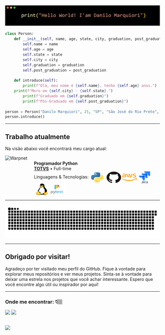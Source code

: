 ![Hello World !](Header.png "Hello World !")

```python
class Person:
    def __init__(self, name, age, state, city, graduation, post_graduation):
        self.name = name
        self.age = age
        self.state = state
        self.city = city
        self.graduation = graduation
        self.post_graduation = post_graduation

    def introduce(self):
        print(f"Olá, meu nome é {self.name}, tenho {self.age} anos.")
	print(f"Moro em {self.city} - {self.state}.")
        print(f"Graduado em {self.graduation}")
        print(f"Pós-Graduado em {self.post_graduation}")

person = Person("Danilo Marquiori", 25, "SP", "São José do Rio Preto", "Ciência da Computação", "Inteligencia Artificial")
person.introduce()

```
----

## Trabalho atualmente
Na visão abaixo você encontrará meu cargo atual:

[<img align="left" height="94px" width="94px" alt="Warpnet" src="https://yt3.googleusercontent.com/ytc/AGIKgqNB0CQ_i8cyTiClwVw5CySwcPd9r3KP5_L4u51SkA=s900-c-k-c0x00ffffff-no-rj"/>](https://www.totvs.com/)
<br>
**Programador Python** \
[**TOTVS**](https://www.totvs.com/) • Full-time \
Linguagens & Tecnologias: <img align="center" alt="Danilo-Python" height="40" width="50" src="https://raw.githubusercontent.com/devicons/devicon/master/icons/python/python-original.svg"> <img align="center" alt="Danilo-git" height="40" width="50" src="https://raw.githubusercontent.com/devicons/devicon/master/icons/github/github-original.svg"><img align="center" alt="Danilo-aws" height="40" width="50" src="https://raw.githubusercontent.com/devicons/devicon/master/icons/amazonwebservices/amazonwebservices-plain-wordmark.svg"><img align="center" alt="Danilo-jira" height="40" width="50" src="https://raw.githubusercontent.com/devicons/devicon/master/icons/jira/jira-original-wordmark.svg"><img align="center" alt="Danilo-linux" height="40" width="50" src="https://raw.githubusercontent.com/devicons/devicon/master/icons/linux/linux-original.svg"><img align="center" alt="Danilo-pytest" height="40" width="50" src="https://raw.githubusercontent.com/devicons/devicon/master/icons/pytest/pytest-original-wordmark.svg">

----

![Snake animation](https://github.com/DaniloMarquiori/DaniloMarquiori/blob/main/workflows/github-contribution-grid-snake.svg)

----
## Obrigado por visitar!
Agradeço por ter visitado meu perfil do GitHub. Fique à vontade para explorar meus repositórios e ver meus projetos. Sinta-se à vontade para deixar uma estrela nos projetos que você achar interessante. Espero que você encontre algo útil ou inspirador por aqui!

----
### Onde me encontrar: 👇🏼

<div>
  <a href="https://www.instagram.com/danilomarquiori/" target="_blank"><img src="https://img.shields.io/badge/-Instagram-%23E4405F?style=for-the-badge&logo=instagram&logoColor=white" target="_blank"></a>
  <a href="https://www.linkedin.com/in/danilomarquiori/" target="_blank"><img src="https://img.shields.io/badge/-LinkedIn-%230077B5?style=for-the-badge&logo=linkedin&logoColor=white" target="_blank"></a>
</div>

<br>

[![](https://visitcount.itsvg.in/api?id=DaniloMarquiori&label=Visualiza%C3%A7%C3%B5es%20de%20Perfil&color=12&icon=0&pretty=true)](https://visitcount.itsvg.in)

